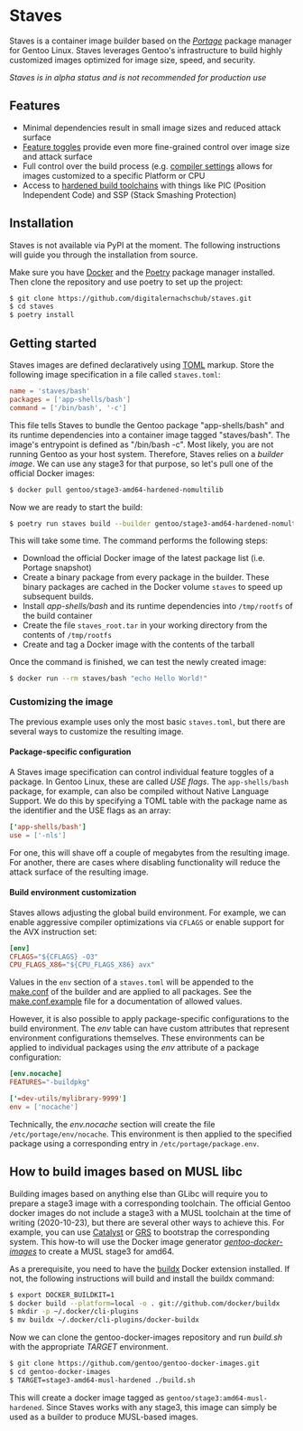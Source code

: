 # Staves
Staves is a container image builder based on the _[Portage](https://wiki.gentoo.org/wiki/Portage)_ package manager for Gentoo Linux. Staves leverages Gentoo's infrastructure to build highly customized images optimized for image size, speed, and security.

_Staves is in alpha status and is not recommended for production use_

## Features
* Minimal dependencies result in small image sizes and reduced attack surface
* [Feature toggles](https://wiki.gentoo.org/wiki/USE_flag) provide even more fine-grained control over image size and attack surface
* Full control over the build process (e.g. [compiler settings](https://wiki.gentoo.org/wiki/GCC_optimization) allows for images customized to a specific Platform or CPU
* Access to [hardened build toolchains](https://wiki.gentoo.org/wiki/Project:Hardened) with things like PIC (Position Independent Code) and SSP (Stack Smashing Protection)

## Installation
Staves is not available via PyPI at the moment. The following instructions will guide you through the installation from source.

Make sure you have [Docker](https://www.docker.com) and the [Poetry](https://python-poetry.org) package manager installed. Then clone the repository and use poetry to set up the project:
```sh
$ git clone https://github.com/digitalernachschub/staves.git
$ cd staves
$ poetry install
```

## Getting started
Staves images are defined declaratively using [TOML](https://toml.io/en/) markup. Store the following image specification in a file called `staves.toml`:
```toml
name = 'staves/bash'
packages = ['app-shells/bash']
command = ['/bin/bash', '-c']
```

This file tells Staves to bundle the Gentoo package "app-shells/bash" and its runtime dependencies into a container image tagged "staves/bash". The image's entrypoint is defined as "/bin/bash -c". Most likely, you are not running Gentoo as your host system. Therefore, Staves relies on a _builder image_. We can use any stage3 for that purpose, so let's pull one of the official Docker images:
```sh
$ docker pull gentoo/stage3-amd64-hardened-nomultilib
```

Now we are ready to start the build:
```sh
$ poetry run staves build --builder gentoo/stage3-amd64-hardened-nomultilib --build-cache staves
```
This will take some time. The command performs the following steps:
* Download the official Docker image of the latest package list (i.e. Portage snapshot)
* Create a binary package from every package in the builder. These binary packages are cached in the Docker volume `staves` to speed up subsequent builds.
* Install _app-shells/bash_ and its runtime dependencies into `/tmp/rootfs` of the build container
* Create the file `staves_root.tar` in your working directory from the contents of `/tmp/rootfs`
* Create and tag a Docker image with the contents of the tarball

Once the command is finished, we can test the newly created image:
```sh
$ docker run --rm staves/bash "echo Hello World!"
```

### Customizing the image
The previous example uses only the most basic `staves.toml`, but there are several ways to customize the resulting image.

#### Package-specific configuration
A Staves image specification can control individual feature toggles of a package. In Gentoo Linux, these are called _USE flags_. The `app-shells/bash` package, for example, can also be compiled without Native Language Support. We do this by specifying a TOML table with the package name as the identifier and the USE flags as an array:
```toml
['app-shells/bash']
use = ['-nls']
```
For one, this will shave off a couple of megabytes from the resulting image. For another, there are cases where disabling functionality will reduce the attack surface of the resulting image.

#### Build environment customization
Staves allows adjusting the global build environment. For example, we can enable aggressive compiler optimizations via `CFLAGS` or enable support for the AVX instruction set:
```toml
[env]
CFLAGS="${CFLAGS} -O3"
CPU_FLAGS_X86="${CPU_FLAGS_X86} avx"
```
Values in the `env` section of a `staves.toml` will be appended to the [make.conf](https://wiki.gentoo.org/wiki//etc/portage/make.conf) of the builder and are applied to all packages. See the [make.conf.example](https://github.com/gentoo/portage/blob/master/cnf/make.conf.example) file for a documentation of allowed values.

However, it is also possible to apply package-specific configurations to the build environment. The _env_ table can have custom attributes that represent environment configurations themselves. These environments can be applied to individual packages using the _env_ attribute of a package configuration:
```toml
[env.nocache]
FEATURES="-buildpkg"

['=dev-utils/mylibrary-9999']
env = ['nocache']
```

Technically, the _env.nocache_ section will create the file `/etc/portage/env/nocache`. This environment is then applied to the specified package using a corresponding entry in `/etc/portage/package.env`.


## How to build images based on MUSL libc
Building images based on anything else than GLibc will require you to prepare a stage3 image with a corresponding toolchain. The official Gentoo docker images do not include a stage3 with a MUSL toolchain at the time of writing (2020-10-23), but there are several other ways to achieve this. For example, you can use [Catalyst](https://wiki.gentoo.org/wiki/Catalyst) or [GRS](https://wiki.gentoo.org/wiki/Project:RelEng_GRS) to bootstrap the corresponding system. This how-to will use the Docker image generator _[gentoo-docker-images](https://github.com/gentoo/gentoo-docker-images)_ to create a MUSL stage3 for amd64.

As a prerequisite, you need to have the [buildx](https://docs.docker.com/buildx/working-with-buildx/) Docker extension installed. If not, the following instructions will build and install the buildx command:
```sh
$ export DOCKER_BUILDKIT=1
$ docker build --platform=local -o . git://github.com/docker/buildx
$ mkdir -p ~/.docker/cli-plugins
$ mv buildx ~/.docker/cli-plugins/docker-buildx
```

Now we can clone the gentoo-docker-images repository and run _build.sh_ with the appropriate _TARGET_ environment.
```sh
$ git clone https://github.com/gentoo/gentoo-docker-images.git
$ cd gentoo-docker-images
$ TARGET=stage3-amd64-musl-hardened ./build.sh
```
This will create a docker image tagged as `gentoo/stage3:amd64-musl-hardened`. Since Staves works with any stage3, this image can simply be used as a builder to produce MUSL-based images.
